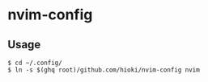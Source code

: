 # nvim-config

## Usage

```shell
$ cd ~/.config/
$ ln -s $(ghq root)/github.com/hioki/nvim-config nvim
```
